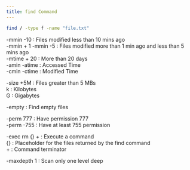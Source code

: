 ```yaml
---
title: find Command
---
```


````bash
find / -type f -name "file.txt"
````

-mmin -10 : Files modified less than 10 mins ago  
-mmin + 1 -mmin -5 : Files modified more than 1 min ago and less than 5 mins ago  
-mtime + 20 : More than 20 days  
-amin -atime : Accessed Time  
-cmin -ctime : Modified Time

-size +5M : Files greater than 5 MBs  
k : Kilobytes  
G : Gigabytes

-empty : Find empty files

-perm 777 : Have permission 777  
-perm -755 : Have at least 755 permission

-exec rm {} + : Execute a command  
{} : Placeholder for the files returned by the find command  
\+ : Command terminator

-maxdepth 1 : Scan only one level deep